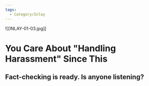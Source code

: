 ```yaml
---
tags:
  - Category/Inlay
---
```

![[INLAY-01-03.jpg]]
# You Care About "Handling Harassment" Since This
## Fact-checking is ready. Is anyone listening?